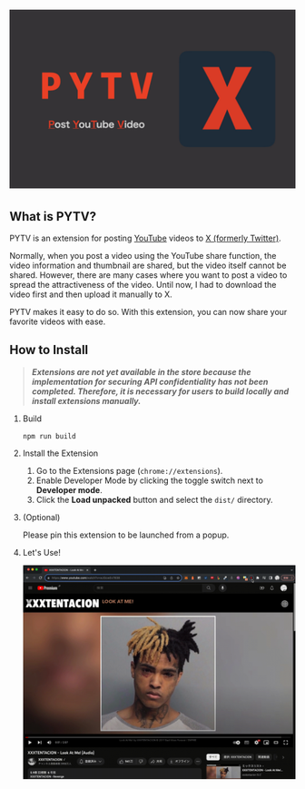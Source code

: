 # ![](banner-github.jpeg)
## What is PYTV?

PYTV is an extension for posting [YouTube](https://www.youtube.com/) videos to [X (formerly Twitter)](https://x.com/). 

Normally, when you post a video using the YouTube share function, the video information and thumbnail are shared, but the video itself cannot be shared. However, there are many cases where you want to post a video to spread the attractiveness of the video. Until now, I had to download the video first and then upload it manually to X. 

PYTV makes it easy to do so. With this extension, you can now share your favorite videos with ease.

## How to Install

> ***Extensions are not yet available in the store because the implementation for securing API confidentiality has not been completed. Therefore, it is necessary for users to build locally and install extensions manually.***

1. Build

    ```
    npm run build
    ```

2. Install the Extension

    1. Go to the Extensions page (`chrome://extensions`).
    2. Enable Developer Mode by clicking the toggle switch next to **Developer mode**.
    3. Click the **Load unpacked** button and select the `dist/` directory.

3. (Optional)

    Please pin this extension to be launched from a popup.

4. Let's Use!

    ![](pytv-screen-recording.gif)